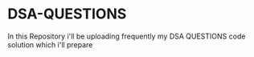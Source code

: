 # DSA-QUESTIONS
In this Repository i'll be uploading frequently my DSA QUESTIONS code solution which i'll prepare

